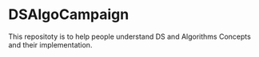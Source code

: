 # DSAlgoCampaign

This repositoty is to help people understand DS and Algorithms Concepts and their implementation.
